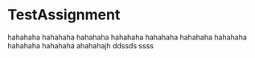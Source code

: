 # TestAssignment
hahahaha
hahahaha
hahahaha
hahahaha
hahahaha
hahahaha
hahahaha
hahahaha
hahahaha
ahahahajh
ddssds
ssss
